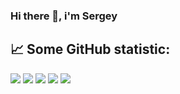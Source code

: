 ### Hi there 👋, i'm Sergey


## 📈 Some GitHub statistic:
![](https://github-profile-summary-cards.vercel.app/api/cards/profile-details?username=SSemenkin&theme=github_dark)
![](https://github-profile-summary-cards.vercel.app/api/cards/most-commit-language?username=SSemenkin&theme=github_dark)
![](https://github-profile-summary-cards.vercel.app/api/cards/repos-per-language?username=SSemenkin&theme=github_dark)
![](https://github-profile-summary-cards.vercel.app/api/cards/stats?username=SSemenkin&theme=github_dark)
![](https://github-profile-summary-cards.vercel.app/api/cards/productive-time?username=SSemenkin&theme=github_dark)

